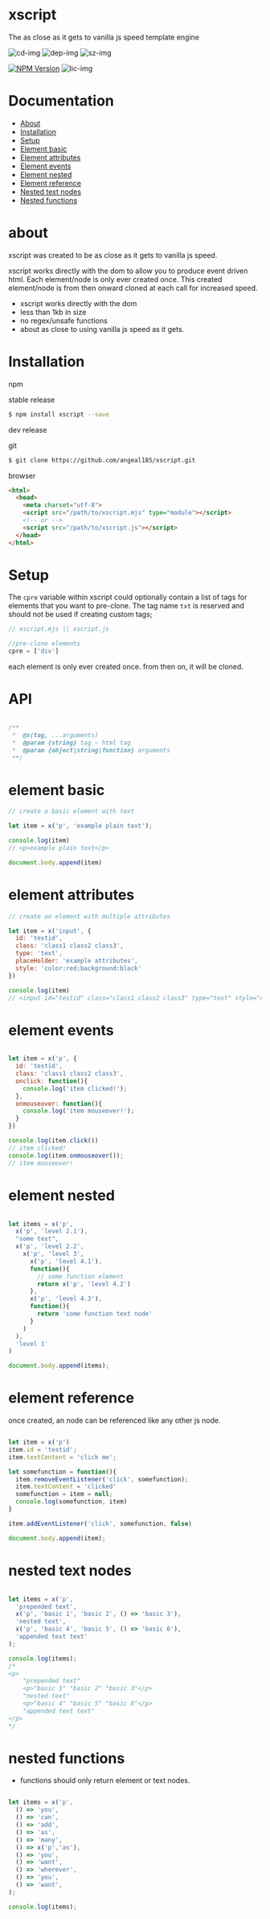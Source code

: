# xscript

The as close as it gets to vanilla js speed template engine


![cd-img] ![dep-img] ![sz-img]

[![NPM Version][npm-img]][npm-url] ![lic-img]

# Documentation

- [About](#about)
- [Installation](#installation)
- [Setup](#setup)
- [Element basic](#element-basic)
- [Element attributes](#element-attributes)
- [Element events](#element-events)
- [Element nested](#element-nested)
- [Element reference](#element-reference)
- [Nested text nodes](#nested-text-nodes)
- [Nested functions](#nested-functions)

# about

xscript was created to be as close as it gets to vanilla js speed.

xscript works directly with the dom to allow you to produce event driven html. Each element/node is only ever created once. This created element/node is from then onward cloned at each call for increased speed.

* xscript works directly with the dom
* less than 1kb in size
* no regex/unsafe functions
* about as close to using vanilla js speed as it gets.

# Installation

npm

stable release

```sh
$ npm install xscript --save
```

dev release

git
```sh
$ git clone https://github.com/angeal185/xscript.git
```

browser

```html
<html>
  <head>
    <meta charset="utf-8">
    <script src="/path/to/xscript.mjs" type="module"></script>
    <!-- or -->
    <script src="/path/to/xscript.js"></script>
  </head>
</html>
```

# Setup

The `cpre` variable within xscript could optionally contain a list of tags for elements
that you want to pre-clone. The tag name `txt` is reserved and should not
be used if creating custom tags;

```js
// xscript.mjs || xscript.js

//pre-clone elements
cpre = ['div']

```

each element is only ever created once. from then on, it will be cloned.


# API

```js

/**
 *  @x(tag, ...arguments)
 *  @param {string} tag ~ html tag
 *  @param {object|string|function} arguments
 **/

```

# element basic

```js
// create a basic element with text

let item = x('p', 'example plain text');

console.log(item)
// <p>example plain text</p>

document.body.append(item)

```

# element attributes
```js
// create an element with multiple attributes

let item = x('input', {
  id: 'testid',
  class: 'class1 class2 class3',
  type: 'text',
  placeHolder: 'example attributes',
  style: 'color:red;background:black'
})

console.log(item)
// <input id="testid" class="class1 class2 class3" type="text" style="color:red;background:black" placeholder="example attributes">

```

# element events
```js

let item = x('p', {
  id: 'testid',
  class: 'class1 class2 class3',
  onclick: function(){
    console.log('item clicked!');
  },
  onmouseover: function(){
    console.log('item mouseover!');
  }
})

console.log(item.click())
// item clicked!
console.log(item.onmouseover());
// item mouseover!
```

# element nested
```js

let items = x('p',
  x('p', 'level 2.1'),
  "some text",
  x('p', 'level 2.2',
    x('p', 'level 3',
      x('p', 'level 4.1'),
      function(){
        // some function element
        return x('p', 'level 4.2')
      },
      x('p', 'level 4.3'),
      function(){
        return 'some function text node'
      }
    )
  ),
  'level 1'
)

document.body.append(items);
```

# element reference

once created, an node can be referenced like any other js node.

```js

let item = x('p')
item.id = 'testid';
item.textContent = 'click me';

let somefunction = function(){
  item.removeEventListener('click', somefunction);
  item.textContent = 'clicked'
  somefunction = item = null;
  console.log(somefunction, item)
}

item.addEventListener('click', somefunction, false)

document.body.append(item);

```

# nested text nodes
```js

let items = x('p',
  'prepended text',
  x('p', 'basic 1', 'basic 2', () => 'basic 3'),
  'nested text',
  x('p', 'basic 4', 'basic 5', () => 'basic 6'),
  'appended text text'
);

console.log(items);
/*
<p>
    "prepended text"
    <p>"basic 1" "basic 2" "basic 3"</p>
    "nested text"
    <p>"basic 4" "basic 5" "basic 6"</p>
    "appended text text"
</p>
*/
```

# nested functions

* functions should only return element or text nodes.

```js

let items = x('p',
  () => 'you',
  () => 'can',
  () => 'add',
  () => 'as',
  () => 'many',
  () => x('p','as'),
  () => 'you',
  () => 'want',
  () => 'wherever',
  () => 'you',
  () => 'want',
);

console.log(items);

```

[cd-img]: https://app.codacy.com/project/badge/Grade/f50fda3363e741a7907ffaadb806595e
[npm-img]: https://badgen.net/npm/v/xscript?style=flat-square
[dep-img]:https://badgen.net/david/dep/angeal185/xscript?style=flat-square
[sz-img]:https://badgen.net/packagephobia/publish/xscript?style=flat-square
[lic-img]: https://badgen.net/github/license/angeal185/xscript?style=flat-square
[npm-url]: https://npmjs.org/package/xscript
